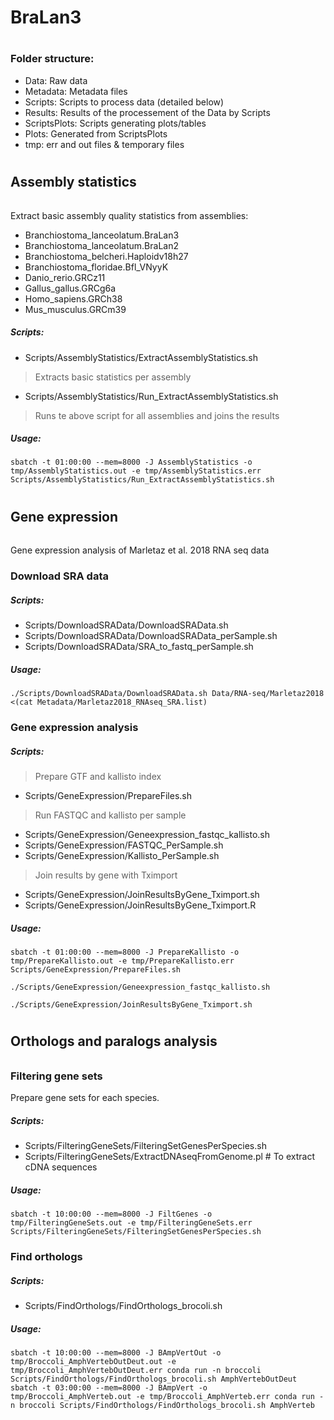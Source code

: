 # BraLan3
# #


### Folder structure:
- Data: Raw data
- Metadata: Metadata files
- Scripts: Scripts to process data (detailed below)
- Results: Results of the processement of the Data by Scripts
- ScriptsPlots: Scripts generating plots/tables 
- Plots: Generated from ScriptsPlots 
- tmp: err and out files & temporary files


# #
###### ##################
## Assembly statistics
###### ##################
Extract basic assembly quality statistics from assemblies:
- Branchiostoma_lanceolatum.BraLan3
- Branchiostoma_lanceolatum.BraLan2
- Branchiostoma_belcheri.Haploidv18h27
- Branchiostoma_floridae.Bfl_VNyyK
- Danio_rerio.GRCz11
- Gallus_gallus.GRCg6a
- Homo_sapiens.GRCh38
- Mus_musculus.GRCm39

##### Scripts:
- Scripts/AssemblyStatistics/ExtractAssemblyStatistics.sh
> Extracts basic statistics per assembly
- Scripts/AssemblyStatistics/Run_ExtractAssemblyStatistics.sh
> Runs te above script for all assemblies and joins the results 

##### Usage:
```
sbatch -t 01:00:00 --mem=8000 -J AssemblyStatistics -o tmp/AssemblyStatistics.out -e tmp/AssemblyStatistics.err Scripts/AssemblyStatistics/Run_ExtractAssemblyStatistics.sh
```


# #
###### ##################
## Gene expression
###### ##################
Gene expression analysis of Marletaz et al. 2018 RNA seq data 

### Download SRA data

##### Scripts:
- Scripts/DownloadSRAData/DownloadSRAData.sh
- Scripts/DownloadSRAData/DownloadSRAData_perSample.sh
- Scripts/DownloadSRAData/SRA_to_fastq_perSample.sh

##### Usage:
```
./Scripts/DownloadSRAData/DownloadSRAData.sh Data/RNA-seq/Marletaz2018 <(cat Metadata/Marletaz2018_RNAseq_SRA.list)
```

### Gene expression analysis

##### Scripts:
> Prepare GTF and kallisto index
- Scripts/GeneExpression/PrepareFiles.sh
> Run FASTQC and kallisto per sample
- Scripts/GeneExpression/Geneexpression_fastqc_kallisto.sh
- Scripts/GeneExpression/FASTQC_PerSample.sh
- Scripts/GeneExpression/Kallisto_PerSample.sh
> Join results by gene with Tximport
- Scripts/GeneExpression/JoinResultsByGene_Tximport.sh
- Scripts/GeneExpression/JoinResultsByGene_Tximport.R

##### Usage:
```
sbatch -t 01:00:00 --mem=8000 -J PrepareKallisto -o tmp/PrepareKallisto.out -e tmp/PrepareKallisto.err Scripts/GeneExpression/PrepareFiles.sh

./Scripts/GeneExpression/Geneexpression_fastqc_kallisto.sh

./Scripts/GeneExpression/JoinResultsByGene_Tximport.sh
```


# #
###### ##################
## Orthologs and paralogs analysis
###### ##################

### Filtering gene sets
Prepare gene sets for each species. 

##### Scripts:
- Scripts/FilteringGeneSets/FilteringSetGenesPerSpecies.sh
- Scripts/FilteringGeneSets/ExtractDNAseqFromGenome.pl # To extract cDNA sequences 

##### Usage:
```
sbatch -t 10:00:00 --mem=8000 -J FiltGenes -o tmp/FilteringGeneSets.out -e tmp/FilteringGeneSets.err Scripts/FilteringGeneSets/FilteringSetGenesPerSpecies.sh
```

### Find orthologs

##### Scripts:
- Scripts/FindOrthologs/FindOrthologs_brocoli.sh

##### Usage:
```
sbatch -t 10:00:00 --mem=8000 -J BAmpVertOut -o tmp/Broccoli_AmphVertebOutDeut.out -e tmp/Broccoli_AmphVertebOutDeut.err conda run -n broccoli Scripts/FindOrthologs/FindOrthologs_brocoli.sh AmphVertebOutDeut
sbatch -t 03:00:00 --mem=8000 -J BAmpVert -o tmp/Broccoli_AmphVerteb.out -e tmp/Broccoli_AmphVerteb.err conda run -n broccoli Scripts/FindOrthologs/FindOrthologs_brocoli.sh AmphVerteb
```













